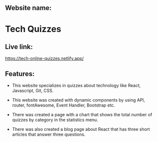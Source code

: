 ## Website name: 
# Tech Quizzes
## Live link: 
https://tech-online-quizzes.netlify.app/

## Features:
+ This website specializes in quizzes about technology like React, Javascript, Git, CSS.

+ This website was created with dynamic components by using API, router, fontAwesome, Event Handler, Bootstrap etc.

+ There was created a page with a chart that shows the total number of quizzes by category in the statistics menu.

+ There was also created a blog page about React that has three short articles that answer three questions.


 

























